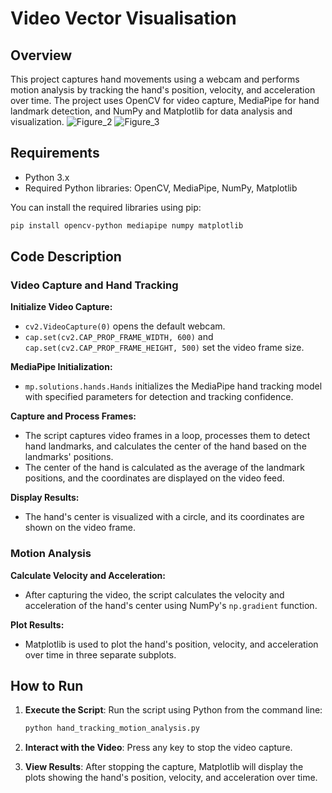 # Video Vector Visualisation

## Overview

This project captures hand movements using a webcam and performs motion analysis by tracking the hand's position, velocity, and acceleration over time. The project uses OpenCV for video capture, MediaPipe for hand landmark detection, and NumPy and Matplotlib for data analysis and visualization.
![Figure_2](https://github.com/user-attachments/assets/ec4601ac-6ebc-4a5b-baa7-22aa2bd16cc1)
![Figure_3](https://github.com/user-attachments/assets/a018bed7-61e2-4f11-be0b-5f413aebaedd)



## Requirements

- Python 3.x
- Required Python libraries: OpenCV, MediaPipe, NumPy, Matplotlib

You can install the required libraries using pip:

```bash
pip install opencv-python mediapipe numpy matplotlib
```

## Code Description

### Video Capture and Hand Tracking

**Initialize Video Capture:**

- `cv2.VideoCapture(0)` opens the default webcam.
- `cap.set(cv2.CAP_PROP_FRAME_WIDTH, 600)` and `cap.set(cv2.CAP_PROP_FRAME_HEIGHT, 500)` set the video frame size.

**MediaPipe Initialization:**

- `mp.solutions.hands.Hands` initializes the MediaPipe hand tracking model with specified parameters for detection and tracking confidence.

**Capture and Process Frames:**

- The script captures video frames in a loop, processes them to detect hand landmarks, and calculates the center of the hand based on the landmarks' positions.
- The center of the hand is calculated as the average of the landmark positions, and the coordinates are displayed on the video feed.

**Display Results:**

- The hand's center is visualized with a circle, and its coordinates are shown on the video frame.

### Motion Analysis

**Calculate Velocity and Acceleration:**

- After capturing the video, the script calculates the velocity and acceleration of the hand's center using NumPy's `np.gradient` function.

**Plot Results:**

- Matplotlib is used to plot the hand's position, velocity, and acceleration over time in three separate subplots.

## How to Run

1. **Execute the Script**:
   Run the script using Python from the command line:

   ```bash
   python hand_tracking_motion_analysis.py
   ```
2. **Interact with the Video**:
   Press any key to stop the video capture.

3. **View Results**:
   After stopping the capture, Matplotlib will display the plots showing the hand's position, velocity, and acceleration over time.

